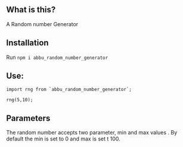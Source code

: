 ## What is this?

A Random number Generator
## Installation
Run `npm i abbu_random_number_generator`
## Use:
````
import rng from `abbu_random_number_generator`;

rng(5,10);
````
## Parameters
The random number accepts two parameter, min and max values .
By default the min is set to 0 and max is set t 100.